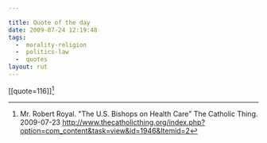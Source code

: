 ```yaml
---

title: Quote of the day
date: 2009-07-24 12:19:48
tags:
  -  morality-religion
  -  politics-law
  -  quotes
layout: rut
---
```


[[quote=116]][^2009072401]

[^2009072401]: Mr. Robert Royal.  "The U.S. Bishops on Health Care" The Catholic Thing.  2009-07-23 <http://www.thecatholicthing.org/index.php?option=com_content&task=view&id=1946&Itemid=2>


